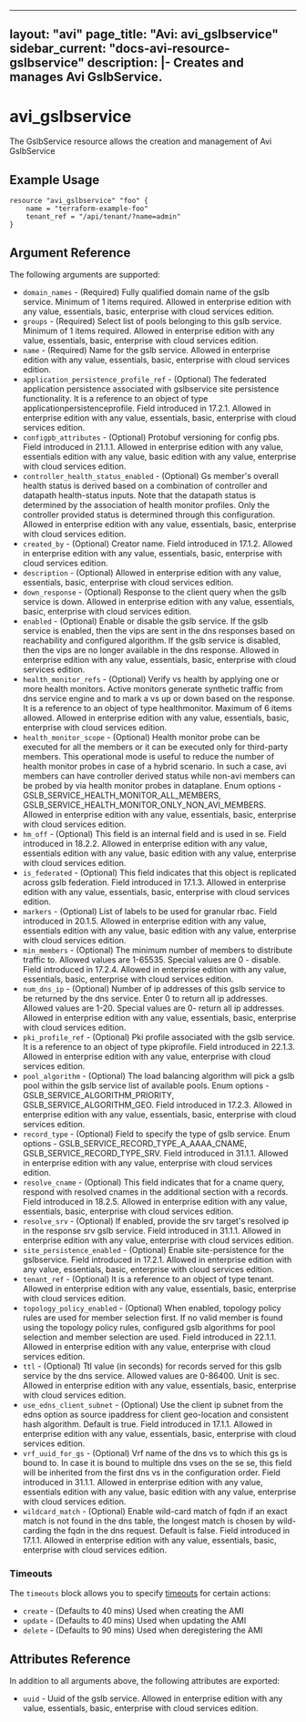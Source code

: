 <!--
    Copyright 2021 VMware, Inc.
    SPDX-License-Identifier: Mozilla Public License 2.0
-->
---
layout: "avi"
page_title: "Avi: avi_gslbservice"
sidebar_current: "docs-avi-resource-gslbservice"
description: |-
  Creates and manages Avi GslbService.
---

# avi_gslbservice

The GslbService resource allows the creation and management of Avi GslbService

## Example Usage

```hcl
resource "avi_gslbservice" "foo" {
    name = "terraform-example-foo"
    tenant_ref = "/api/tenant/?name=admin"
}
```

## Argument Reference

The following arguments are supported:

* `domain_names` - (Required) Fully qualified domain name of the gslb service. Minimum of 1 items required. Allowed in enterprise edition with any value, essentials, basic, enterprise with cloud services edition.
* `groups` - (Required) Select list of pools belonging to this gslb service. Minimum of 1 items required. Allowed in enterprise edition with any value, essentials, basic, enterprise with cloud services edition.
* `name` - (Required) Name for the gslb service. Allowed in enterprise edition with any value, essentials, basic, enterprise with cloud services edition.
* `application_persistence_profile_ref` - (Optional) The federated application persistence associated with gslbservice site persistence functionality. It is a reference to an object of type applicationpersistenceprofile. Field introduced in 17.2.1. Allowed in enterprise edition with any value, essentials, basic, enterprise with cloud services edition.
* `configpb_attributes` - (Optional) Protobuf versioning for config pbs. Field introduced in 21.1.1. Allowed in enterprise edition with any value, essentials edition with any value, basic edition with any value, enterprise with cloud services edition.
* `controller_health_status_enabled` - (Optional) Gs member's overall health status is derived based on a combination of controller and datapath health-status inputs. Note that the datapath status is determined by the association of health monitor profiles. Only the controller provided status is determined through this configuration. Allowed in enterprise edition with any value, essentials, basic, enterprise with cloud services edition.
* `created_by` - (Optional) Creator name. Field introduced in 17.1.2. Allowed in enterprise edition with any value, essentials, basic, enterprise with cloud services edition.
* `description` - (Optional) Allowed in enterprise edition with any value, essentials, basic, enterprise with cloud services edition.
* `down_response` - (Optional) Response to the client query when the gslb service is down. Allowed in enterprise edition with any value, essentials, basic, enterprise with cloud services edition.
* `enabled` - (Optional) Enable or disable the gslb service. If the gslb service is enabled, then the vips are sent in the dns responses based on reachability and configured algorithm. If the gslb service is disabled, then the vips are no longer available in the dns response. Allowed in enterprise edition with any value, essentials, basic, enterprise with cloud services edition.
* `health_monitor_refs` - (Optional) Verify vs health by applying one or more health monitors. Active monitors generate synthetic traffic from dns service engine and to mark a vs up or down based on the response. It is a reference to an object of type healthmonitor. Maximum of 6 items allowed. Allowed in enterprise edition with any value, essentials, basic, enterprise with cloud services edition.
* `health_monitor_scope` - (Optional) Health monitor probe can be executed for all the members or it can be executed only for third-party members. This operational mode is useful to reduce the number of health monitor probes in case of a hybrid scenario. In such a case, avi members can have controller derived status while non-avi members can be probed by via health monitor probes in dataplane. Enum options - GSLB_SERVICE_HEALTH_MONITOR_ALL_MEMBERS, GSLB_SERVICE_HEALTH_MONITOR_ONLY_NON_AVI_MEMBERS. Allowed in enterprise edition with any value, essentials, basic, enterprise with cloud services edition.
* `hm_off` - (Optional) This field is an internal field and is used in se. Field introduced in 18.2.2. Allowed in enterprise edition with any value, essentials edition with any value, basic edition with any value, enterprise with cloud services edition.
* `is_federated` - (Optional) This field indicates that this object is replicated across gslb federation. Field introduced in 17.1.3. Allowed in enterprise edition with any value, essentials, basic, enterprise with cloud services edition.
* `markers` - (Optional) List of labels to be used for granular rbac. Field introduced in 20.1.5. Allowed in enterprise edition with any value, essentials edition with any value, basic edition with any value, enterprise with cloud services edition.
* `min_members` - (Optional) The minimum number of members to distribute traffic to. Allowed values are 1-65535. Special values are 0 - disable. Field introduced in 17.2.4. Allowed in enterprise edition with any value, essentials, basic, enterprise with cloud services edition.
* `num_dns_ip` - (Optional) Number of ip addresses of this gslb service to be returned by the dns service. Enter 0 to return all ip addresses. Allowed values are 1-20. Special values are 0- return all ip addresses. Allowed in enterprise edition with any value, essentials, basic, enterprise with cloud services edition.
* `pki_profile_ref` - (Optional) Pki profile associated with the gslb service. It is a reference to an object of type pkiprofile. Field introduced in 22.1.3. Allowed in enterprise edition with any value, enterprise with cloud services edition.
* `pool_algorithm` - (Optional) The load balancing algorithm will pick a gslb pool within the gslb service list of available pools. Enum options - GSLB_SERVICE_ALGORITHM_PRIORITY, GSLB_SERVICE_ALGORITHM_GEO. Field introduced in 17.2.3. Allowed in enterprise edition with any value, essentials, basic, enterprise with cloud services edition.
* `record_type` - (Optional) Field to specify the type of gslb service. Enum options - GSLB_SERVICE_RECORD_TYPE_A_AAAA_CNAME, GSLB_SERVICE_RECORD_TYPE_SRV. Field introduced in 31.1.1. Allowed in enterprise edition with any value, enterprise with cloud services edition.
* `resolve_cname` - (Optional) This field indicates that for a cname query, respond with resolved cnames in the additional section with a records. Field introduced in 18.2.5. Allowed in enterprise edition with any value, essentials, basic, enterprise with cloud services edition.
* `resolve_srv` - (Optional) If enabled, provide the srv target's resolved ip in the response srv gslb service. Field introduced in 31.1.1. Allowed in enterprise edition with any value, enterprise with cloud services edition.
* `site_persistence_enabled` - (Optional) Enable site-persistence for the gslbservice. Field introduced in 17.2.1. Allowed in enterprise edition with any value, essentials, basic, enterprise with cloud services edition.
* `tenant_ref` - (Optional) It is a reference to an object of type tenant. Allowed in enterprise edition with any value, essentials, basic, enterprise with cloud services edition.
* `topology_policy_enabled` - (Optional) When enabled, topology policy rules are used for member selection first. If no valid member is found using the topology policy rules, configured gslb algorithms for pool selection and member selection are used. Field introduced in 22.1.1. Allowed in enterprise edition with any value, enterprise with cloud services edition.
* `ttl` - (Optional) Ttl value (in seconds) for records served for this gslb service by the dns service. Allowed values are 0-86400. Unit is sec. Allowed in enterprise edition with any value, essentials, basic, enterprise with cloud services edition.
* `use_edns_client_subnet` - (Optional) Use the client ip subnet from the edns option as source ipaddress for client geo-location and consistent hash algorithm. Default is true. Field introduced in 17.1.1. Allowed in enterprise edition with any value, essentials, basic, enterprise with cloud services edition.
* `vrf_uuid_for_gs` - (Optional) Vrf name of the dns vs to which this gs is bound to. In case it is bound to multiple dns vses on the se se, this field will be inherited from the first dns vs in the configuration order. Field introduced in 31.1.1. Allowed in enterprise edition with any value, essentials edition with any value, basic edition with any value, enterprise with cloud services edition.
* `wildcard_match` - (Optional) Enable wild-card match of fqdn  if an exact match is not found in the dns table, the longest match is chosen by wild-carding the fqdn in the dns request. Default is false. Field introduced in 17.1.1. Allowed in enterprise edition with any value, essentials, basic, enterprise with cloud services edition.


### Timeouts

The `timeouts` block allows you to specify [timeouts](https://www.terraform.io/docs/configuration/resources.html#timeouts) for certain actions:

* `create` - (Defaults to 40 mins) Used when creating the AMI
* `update` - (Defaults to 40 mins) Used when updating the AMI
* `delete` - (Defaults to 90 mins) Used when deregistering the AMI

## Attributes Reference

In addition to all arguments above, the following attributes are exported:

* `uuid` -  Uuid of the gslb service. Allowed in enterprise edition with any value, essentials, basic, enterprise with cloud services edition.

